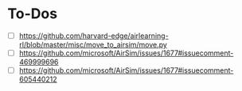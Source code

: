 # To-Dos
- [ ] https://github.com/harvard-edge/airlearning-rl/blob/master/misc/move_to_airsim/move.py
- [ ] https://github.com/microsoft/AirSim/issues/1677#issuecomment-469999696
- [ ] https://github.com/microsoft/AirSim/issues/1677#issuecomment-605440212
